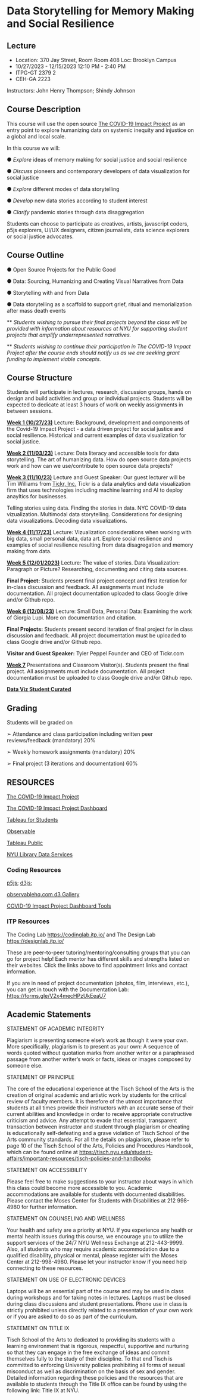 # Data Storytelling for Memory Making and Social Resilience

## Lecture

- Location: 370 Jay Street, Room Room 408 Loc: Brooklyn Campus
- 10/27/2023 - 12/15/2023 12:10 PM - 2:40 PM
- ITPG-GT 2379 2
- CEH-GA 2223

Instructors: John Henry Thompson; Shindy Johnson

## Course Description

This course will use the open source [The COVID-19 Impact Project](https://itp.nyu.edu/covid19impactproject/) as an entry point to explore humanizing data on systemic inequity and injustice on a global and local scale.

In this course we will:

● _Explore_ ideas of memory making for social justice and social resilience

● _Discuss_ pioneers and contemporary developers of data visualization for social justice

● _Explore_ different modes of data storytelling

● _Develop_ new data stories according to student interest

● _Clarify_ pandemic stories through data disaggregation

<!-- ● Explore and invent creative uses of data for advocacy and change.

● Discover how data flows from public github repositories and tools needed to visualize the data.

● Examine and draw inspiration from historical and contemporary data visualizations developed by advocates for social justice and the public good. -->

<!-- ● Review other data-centric open source projects for the public good and discuss the questions they are trying to answer or problems they are trying to solve.

● Use data visualization as a scaffold to explore ways to support community driven mourning and memorialization after mass death events. -->

Students can choose to participate as creatives, artists, javascript coders, p5js explorers, UI/UX designers, citizen journalists, data science explorers or social justice advocates.

## Course Outline

● Open Source Projects for the Public Good

● Data: Sourcing, Humanizing and Creating Visual Narratives from Data

● Storytelling with and from Data

● Data storytelling as a scaffold to support grief, ritual and memorialization after mass death events

\*\* _Students wishing to pursue their final projects beyond the class will be provided with information about resources at NYU for supporting student projects that amplify underrepresented narratives._

\*\* _Students wishing to continue their participation in The COVID-19 Impact Project after the course ends should notify us as we are seeking grant funding to implement viable concepts._

## Course Structure

Students will participate in lectures, research, discussion groups, hands on design and build activities and group or individual projects. Students will be expected to dedicate at least 3 hours of work on weekly assignments in between sessions.

**[Week 1 (10/27/23)](Week1.md)** Lecture: Background, development and components of the Covid-19 Impact Project - a data driven project for social justice and social resilience. Historical and current examples of data visualization for social justice.

<!-- Data for Community Driven Mourning and Memorialization. Assignment: impact of the pandemic on you or your community. -->

**[Week 2 (11/03/23)](Week2.md)** Lecture: Data literacy and accessible tools for data storytelling. The art of humanizing data. How do open source data projects work and how can we use/contribute to open source data projects?

<!-- Other Open Source Data Projects. -->

**[Week 3 (11/10/23)](Week3.md)** Lecture and Guest Speaker: 
Our guest lecturer will be Tim Williams from [Tickr, Inc.](ttps://www.tickr.com/)  Tickr is a data analytics and data visualization firm that uses technologies including machine learning and AI to deploy anayltics for businesses.

Telling stories using data. Finding the stories in data. NYC COVID-19 data vizualization. Multimodal data storytelling. Considerations for designing data visualizations. Decoding data visualizations.

<!-- Early Pioneers of Data Visualization. -->

**[Week 4 (11/17/23)](Week4.md)** Lecture: Vizualization considerations when working with big data, small personal data, data art. Explore social resilience and examples of social resilience resulting from data disagregation and memory making from data.

<!-- Humanizing COVID-19 Data. Memorials, Grief and Mourning. Select course project and work on the first iteration to present in the next class. -->

**[Week 5 (12/01/2023)](Week5.md)** Lecture: The value of stories. Data Visualization: Paragraph or Picture? Researching, documenting and citing data sources.

**Final Project:** Students present final project concept and first iteration for in-class discussion and feedback. All assignments must include documentation. All project documentation uploaded to class Google drive and/or Github repo.

**[Week 6 (12/08/23)](Week6.md)** Lecture: Small Data, Personal Data:  Examining the work of Giorgia Lupi.  More on documentation and citation.

**Final Projects:** Students present second iteration of final project for in class discussion and feedback. All project documentation must be uploaded to class Google drive and/or Github repo.

**Visitor and Guest Speaker:** Tyler Peppel Founder and CEO of Tickr.com

**[Week 7](Week7.md)** Presentations and Classroom Visitor(s). Students present the final project. All assignments must include documentation. All project documentation must be uploaded to class Google drive and/or Github repo.

**[Data Viz Student Curated](Data_Vizzies.md)**

## Grading

Students will be graded on

➢ Attendance and class participation including written peer reviews/feedback (mandatory) 20%

➢ Weekly homework assignments (mandatory) 20%

➢ Final project (3 iterations and documentation) 60%

## RESOURCES

[The COVID-19 Impact Project](https://itp.nyu.edu/covid19impactproject/)

[The COVID-19 Impact Project Dashboard](https://itp.nyu.edu/covid19impactproject/covid19-dashboard/)

[Tableau for Students](https://www.tableau.com/university-students)

[Observable](https://observablehq.com/)

[Tableau Public](https://public.tableau.com/app/discover)

[NYU Library Data Services](https://library.nyu.edu/departments/data-services/)

###  Coding Resources
[p5js](https://p5js.org/); [d3js](https://d3js.org/); 

[observablehq.com d3 Gallery](https://observablehq.com/@d3/gallery)

[COVID-19 Impact Project Dashboard Tools](https://jht1493.net/COVID-19-Impact/Project/docs/d06-code)

### ITP Resources

The Coding Lab https://codinglab.itp.io/ and The Design Lab https://designlab.itp.io/

These are peer-to-peer tutoring/mentoring/consulting groups that you can go for project help! Each mentor has different skills and strengths listed on their websites. Click the links above to find appointment links and contact information.

If you are in need of project documentation (photos, film, interviews, etc.), you can get in touch with the Documentation Lab: https://forms.gle/V2x4mecHPzUkEeaU7

## Academic Statements

STATEMENT OF ACADEMIC INTEGRITY

Plagiarism is presenting someone else’s work as though it were your own. More specifically, plagiarism is to present as your own: A sequence of words quoted without quotation marks from another writer or a paraphrased passage from another writer’s work or facts, ideas or images composed by someone else.

STATEMENT OF PRINCIPLE

The core of the educational experience at the Tisch School of the Arts is the creation of original academic and artistic work by students for the critical review of faculty members. It is therefore of the utmost importance that students at all times provide their instructors with an accurate sense of their current abilities and knowledge in order to receive appropriate constructive criticism and advice. Any attempt to evade that essential, transparent transaction between instructor and student through plagiarism or cheating is educationally self-defeating and a grave violation of Tisch School of the Arts community standards. For all the details on plagiarism, please refer to page 10 of the Tisch School of the Arts, Policies and Procedures Handbook, which can be found online at https://tisch.nyu.edu/student-affairs/important-resources/tisch-policies-and-handbooks

STATEMENT ON ACCESSIBILITY

Please feel free to make suggestions to your instructor about ways in which this class could become more accessible to you. Academic accommodations are available for students with documented disabilities. Please contact the Moses Center for Students with Disabilities at 212 998-4980 for further information.

STATEMENT ON COUNSELING AND WELLNESS

Your health and safety are a priority at NYU. If you experience any health or mental health issues during this course, we encourage you to utilize the support services of the 24/7 NYU Wellness Exchange at 212-443-9999. Also, all students who may require academic accommodation due to a qualified disability, physical or mental, please register with the Moses Center at 212-998-4980. Please let your instructor know if you need help connecting to these resources.

STATEMENT ON USE OF ELECTRONIC DEVICES

Laptops will be an essential part of the course and may be used in class during workshops and for taking notes in lectures. Laptops must be closed during class discussions and student presentations. Phone use in class is strictly prohibited unless directly related to a presentation of your own work or if you are asked to do so as part of the curriculum.

STATEMENT ON TITLE IX

Tisch School of the Arts to dedicated to providing its students with a learning environment that is rigorous, respectful, supportive and nurturing so that they can engage in the free exchange of ideas and commit themselves fully to the study of their discipline. To that end Tisch is committed to enforcing University policies prohibiting all forms of sexual misconduct as well as discrimination on the basis of sex and gender. Detailed information regarding these policies and the resources that are available to students through the Title IX office can be found by using the following link: Title IX at NYU.

<!-- ## Prior versions

- https://github.com/jht9629/covid-19-data-stories-2022

- https://github.com/jht9629/covid-19-data-stories -->
